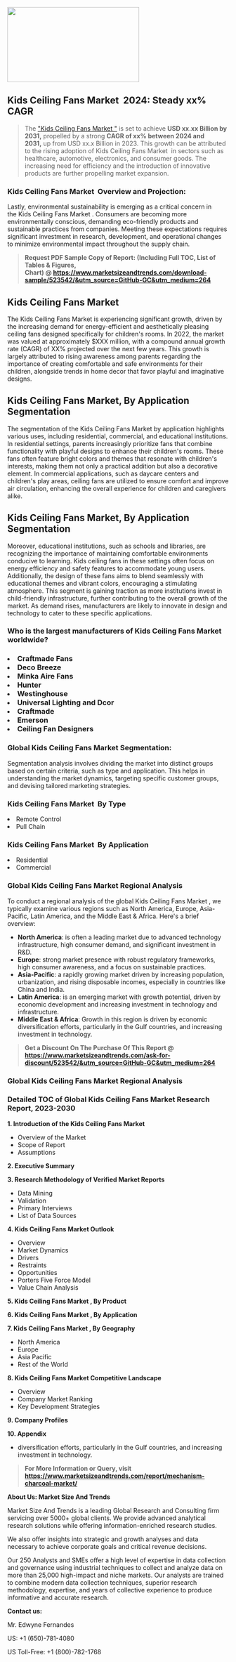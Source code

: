 <p><img class="alignnone size-medium wp-image-20088" src="https://ffe5etoiles.com/wp-content/uploads/2024/12/MST1-300x171.png" alt="" width="300" height="171" /></p><h2 id="ember46" class="ember-view reader-text-block__heading-2">Kids Ceiling Fans Market &nbsp;2024: Steady&nbsp;xx% CAGR</h2><blockquote id="ember47" class="ember-view reader-text-block__blockquote">The&nbsp;<a class="app-aware-link " href="https://www.marketsizeandtrends.com/download-sample/523542/&utm_source=GitHub-GC&utm_medium=264" target="_blank" data-test-app-aware-link="">"Kids Ceiling Fans Market "</a>&nbsp;is set to achieve&nbsp;<strong>USD&nbsp;xx.xx&nbsp;Billion by 2031,</strong>&nbsp;propelled by a strong&nbsp;<strong>CAGR of&nbsp;xx% between 2024 and 2031,</strong>&nbsp;up from USD xx.x Billion in 2023. This growth can be attributed to the rising adoption of&nbsp;Kids Ceiling Fans Market &nbsp;in sectors such as healthcare, automotive, electronics, and consumer goods. The increasing need for efficiency and the introduction of innovative products are further propelling market expansion.</blockquote><h3 id="ember48" class="ember-view reader-text-block__heading-3">Kids Ceiling Fans Market &nbsp;Overview and Projection:</h3><p id="ember49" class="ember-view reader-text-block__paragraph">Lastly, environmental sustainability is emerging as a critical concern in the&nbsp;Kids Ceiling Fans Market . Consumers are becoming more environmentally conscious, demanding eco-friendly products and sustainable practices from companies. Meeting these expectations requires significant investment in research, development, and operational changes to minimize environmental impact throughout the supply chain.</p><blockquote id="ember50" class="ember-view reader-text-block__blockquote"><strong>Request PDF Sample Copy of Report: (Including Full TOC, List of Tables &amp; Figures, Chart)&nbsp;@&nbsp;<strong><a href="https://www.marketsizeandtrends.com/download-sample/523542/&utm_source=GitHub-GC&utm_medium=264" target="_blank">https://www.marketsizeandtrends.com/download-sample/523542/&utm_source=GitHub-GC&utm_medium=264</a></strong></strong></blockquote><h3 class=""> <h2>Kids Ceiling Fans Market</h2><p>The Kids Ceiling Fans Market is experiencing significant growth, driven by the increasing demand for energy-efficient and aesthetically pleasing ceiling fans designed specifically for children's rooms. In 2022, the market was valued at approximately $XXX million, with a compound annual growth rate (CAGR) of XX% projected over the next few years. This growth is largely attributed to rising awareness among parents regarding the importance of creating comfortable and safe environments for their children, alongside trends in home decor that favor playful and imaginative designs.</p><h2>Kids Ceiling Fans Market, By Application Segmentation</h2><p>The segmentation of the Kids Ceiling Fans Market by application highlights various uses, including residential, commercial, and educational institutions. In residential settings, parents increasingly prioritize fans that combine functionality with playful designs to enhance their children's rooms. These fans often feature bright colors and themes that resonate with children's interests, making them not only a practical addition but also a decorative element. In commercial applications, such as daycare centers and children's play areas, ceiling fans are utilized to ensure comfort and improve air circulation, enhancing the overall experience for children and caregivers alike.</p><h2>Kids Ceiling Fans Market, By Application Segmentation</h2><p>Moreover, educational institutions, such as schools and libraries, are recognizing the importance of maintaining comfortable environments conducive to learning. Kids ceiling fans in these settings often focus on energy efficiency and safety features to accommodate young users. Additionally, the design of these fans aims to blend seamlessly with educational themes and vibrant colors, encouraging a stimulating atmosphere. This segment is gaining traction as more institutions invest in child-friendly infrastructure, further contributing to the overall growth of the market. As demand rises, manufacturers are likely to innovate in design and technology to cater to these specific applications.</p></h3><h3 id="" class="">Who is the largest manufacturers of&nbsp;Kids Ceiling Fans Market worldwide?</h3><h3 class=""></Li><Li>Craftmade Fans</Li><Li> Deco Breeze</Li><Li> Minka Aire Fans</Li><Li> Hunter</Li><Li> Westinghouse</Li><Li> Universal Lighting and Dcor</Li><Li> Craftmade</Li><Li> Emerson</Li><Li> Ceiling Fan Designers</h3><h3 id="ember53" class="ember-view reader-text-block__heading-3">Global&nbsp;Kids Ceiling Fans Market Segmentation:</h3><p id="ember54" class="ember-view reader-text-block__paragraph">Segmentation analysis involves dividing the market into distinct groups based on certain criteria, such as type and application. This helps in understanding the market dynamics, targeting specific customer groups, and devising tailored marketing strategies.</p><h3 id="" class="">Kids Ceiling Fans Market &nbsp;By Type</h3><p></Li><Li>Remote Control</Li><Li> Pull Chain</p><h3 id="" class="">Kids Ceiling Fans Market &nbsp;By Application</h3><p class=""></Li><Li>Residential</Li><Li> Commercial</p><h3 id="ember62" class="ember-view reader-text-block__heading-3">Global Kids Ceiling Fans Market Regional Analysis</h3><p id="ember63" class="ember-view reader-text-block__paragraph">To conduct a regional analysis of the global Kids Ceiling Fans Market , we typically examine various regions such as North America, Europe, Asia-Pacific, Latin America, and the Middle East &amp; Africa. Here's a brief overview:</p><ul><li><strong>North America</strong>: is often a leading market due to advanced technology infrastructure, high consumer demand, and significant investment in R&amp;D.</li><li><strong>Europe</strong>: strong market presence with robust regulatory frameworks, high consumer awareness, and a focus on sustainable practices.</li><li><strong>Asia-Pacific</strong>: a rapidly growing market driven by increasing population, urbanization, and rising disposable incomes, especially in countries like China and India.</li><li><strong>Latin America</strong>: is an emerging market with growth potential, driven by economic development and increasing investment in technology and infrastructure.</li><li><strong>Middle East &amp; Africa</strong>: Growth in this region is driven by economic diversification efforts, particularly in the Gulf countries, and increasing investment in technology.</li></ul><blockquote id="ember61" class="ember-view reader-text-block__blockquote"><strong>Get a Discount On The Purchase Of This Report @ <strong><a href="https://html-cleaner.com/" target="">https://www.marketsizeandtrends.com/ask-for-discount/523542/&utm_source=GitHub-GC&utm_medium=264</a></strong></strong></blockquote><h3 id="ember62" class="ember-view reader-text-block__heading-3">Global Kids Ceiling Fans Market Regional Analysis</h3><h3 id="" class="">Detailed TOC of Global Kids Ceiling Fans Market Research Report, 2023-2030</h3><p id="" class=""><strong>1. Introduction of the Kids Ceiling Fans Market </strong></p><ul><li>Overview of the Market</li><li>Scope of Report</li><li>Assumptions</li></ul><p id="" class=""><strong>2. Executive Summary</strong></p><p id="" class=""><strong>3. Research Methodology of Verified Market Reports</strong></p><ul><li>Data Mining</li><li>Validation</li><li>Primary Interviews</li><li>List of Data Sources</li></ul><p id="" class=""><strong>4. Kids Ceiling Fans Market Outlook</strong></p><ul><li>Overview</li><li>Market Dynamics</li><li>Drivers</li><li>Restraints</li><li>Opportunities</li><li>Porters Five Force Model</li><li>Value Chain Analysis</li></ul><p id="" class=""><strong>5. Kids Ceiling Fans Market , By Product</strong></p><p id="" class=""><strong>6. Kids Ceiling Fans Market , By Application</strong></p><p id="" class=""><strong>7. Kids Ceiling Fans Market , By Geography</strong></p><ul><li>North America</li><li>Europe</li><li>Asia Pacific</li><li>Rest of the World</li></ul><p id="" class=""><strong>8. Kids Ceiling Fans Market Competitive Landscape</strong></p><ul><li>Overview</li><li>Company Market Ranking</li><li>Key Development Strategies</li></ul><p id="" class=""><strong>9. Company Profiles</strong></p><p id="" class=""><strong>10. Appendix</strong></p><ul><li>diversification efforts, particularly in the Gulf countries, and increasing investment in technology.</li></ul><blockquote id="ember65" class="ember-view reader-text-block__blockquote"><strong>For More Information or Query, visit <strong><strong><a href="https://html-cleaner.com/" target="">https://www.marketsizeandtrends.com/report/mechanism-charcoal-market/</a></strong></strong></strong></blockquote><p id="" class=""><strong>About Us: Market Size And Trends</strong></p><p id="" class="">Market Size And Trends is a leading Global Research and Consulting firm servicing over 5000+ global clients. We provide advanced analytical research solutions while offering information-enriched research studies.</p><p id="" class="">We also offer insights into strategic and growth analyses and data necessary to achieve corporate goals and critical revenue decisions.</p><p id="" class="">Our 250 Analysts and SMEs offer a high level of expertise in data collection and governance using industrial techniques to collect and analyze data on more than 25,000 high-impact and niche markets. Our analysts are trained to combine modern data collection techniques, superior research methodology, expertise, and years of collective experience to produce informative and accurate research.</p><p id="" class=""><strong>Contact us:</strong></p><p id="" class="">Mr. Edwyne Fernandes</p><p id="" class="">US: +1 (650)-781-4080</p><p id="" class="">US Toll-Free: +1 (800)-782-1768</p>
